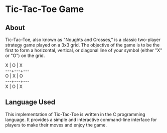 # Tic-Tac-Toe Game

## About
Tic-Tac-Toe, also known as "Noughts and Crosses," is a classic two-player strategy game played on a 3x3 grid. The objective of the game is to be the first to form a horizontal, vertical, or diagonal line of your symbol (either "X" or "O") on the grid.


X | O | X <br>
---+---+--- <br>
O | X | O <br>
---+---+--- <br>
X | O | X



## Language Used
This implementation of Tic-Tac-Toe is written in the C programming language. It provides a simple and interactive command-line interface for players to make their moves and enjoy the game.

